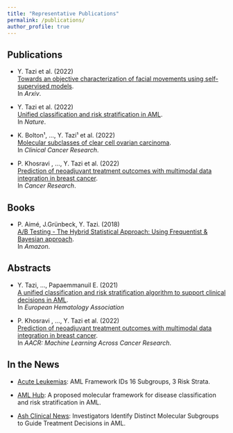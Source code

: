 ```yaml
---
title: "Representative Publications"
permalink: /publications/
author_profile: true
---
```


## Publications

- Y. Tazi et al. (2022) <br> 
  [Towards an objective characterization of facial movements using self-supervised models](https://arxiv.org/abs/2211.08279). <br>
  In *Arxiv*.

- Y. Tazi et al. (2022) <br>
  [Unified classification and risk stratification in AML](https://www.nature.com/articles/s41467-022-32103-8). <br>
  In *Nature*.

- K. Bolton¹, ..., Y. Tazi¹ et al. (2022) <br>
  [Molecular subclasses of clear cell ovarian carcinoma](https://aacrjournals.org/clincancerres/article/doi/10.1158/1078-0432.CCR-21-3817/706955/Molecular-subclasses-of-clear-cell-ovarian). <br>
  In *Clinical Cancer Research*.

- P. Khosravi , ..., Y. Tazi et al. (2022) <br> 
 [Prediction of neoadjuvant treatment outcomes with multimodal data integration in breast cancer](https://aacrjournals.org/cancerres/article/82/12_Supplement/1928/701533). <br>
  In *Cancer Research*.
  
## Books

- P. Aimé, J.Grünbeck, Y. Tazi. (2018) <br>
  [A/B Testing - The Hybrid Statistical Approach: Using Frequentist & Bayesian approach](https://www.amazon.co.uk/Testing-Statistical-Approach-Frequentist-Bayesian/dp/1980408297). <br>
  In *Amazon*.

## Abstracts

- Y. Tazi, ..., Papaemmanuil E. (2021) <br> 
[A unified classification and risk stratification algorithm to support clinical decisions in AML](https://library.ehaweb.org/eha/2021/eha2021-virtual-congress/324541). <br>
In *European Hematology Association*

- P. Khosravi , ..., Y. Tazi et al. (2022) <br> 
 [Prediction of neoadjuvant treatment outcomes with multimodal data integration in breast cancer](https://aacrjournals.org/cancerres/article/82/12_Supplement/1928/701533). <br>
  In *AACR: Machine Learning Across Cancer Research*.

## In the News

- [Acute Leukemias](https://ashpublications.org/ashclinicalnews/news/6513/AML-Framework-IDs-16-Subgroups-3-Risk-Strata?searchresult=1): AML Framework IDs 16 Subgroups, 3 Risk Strata. 

- [AML Hub](https://aml-hub.com/medical-information/a-proposed-molecular-framework-for-disease-classification-and-risk-stratification-in-aml): A proposed molecular framework for disease classification and risk stratification in AML.

- [Ash Clinical News](https://ashpublications.org/ashclinicalnews/news/5690/Investigators-Identify-Distinct-Molecular?searchresult=1): Investigators Identify Distinct Molecular Subgroups to Guide Treatment Decisions in AML. 
      
